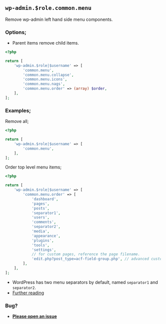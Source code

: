 ## `wp-admin.$role.common.menu`

Remove wp-admin left hand side menu components.

### Options;

- Parent items remove child items.

```php
<?php

return [
	'wp-admin.$role|$username' => [
		'common.menu',
		'common.menu.collapse',
		'common.menu.icons',
		'common.menu.nags',
		'common.menu.order' => (array) $order,
	],
];
```

### Examples;

Remove all;

```php
<?php

return [
	'wp-admin.$role|$username' => [
		'common.menu',
	],
];
```

Order top level menu items;

```php
<?php

return [
	'wp-admin.$role|$username' => [
		'common.menu.order' => [
			'dashboard',
			'pages',
			'posts',
			'separator1',
			'users',
			'comments',
			'separator2',
			'media',
			'appearance',
			'plugins',
			'tools',
			'settings',
			// for custom pages, reference the page filename.
			'edit.php?post_type=acf-field-group.php', // advanced custom fields
		],
	],
];
```

- WordPress has two menu separators by default, named `separator1` and `separator2`.
- [Further reading](https://developer.wordpress.org/reference/hooks/menu_order/)

### Bug?

- **[Please open an issue](https://github.com/darrenjacoby/intervention/issues/new?title=[wp-admin.common.menu]&labels=bug&assignees=darrenjacoby)**
